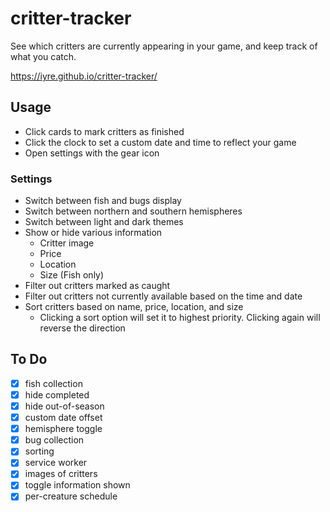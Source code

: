 # critter-tracker
See which critters are currently appearing in your game, and keep track of what you catch.

https://iyre.github.io/critter-tracker/

## Usage
* Click cards to mark critters as finished
* Click the clock to set a custom date and time to reflect your game
* Open settings with the gear icon

### Settings
* Switch between fish and bugs display
* Switch between northern and southern hemispheres
* Switch between light and dark themes
* Show or hide various information
  * Critter image
  * Price
  * Location
  * Size (Fish only)
* Filter out critters marked as caught
* Filter out critters not currently available based on the time and date
* Sort critters based on name, price, location, and size
  * Clicking a sort option will set it to highest priority. Clicking again will reverse the direction

## To Do
- [X] fish collection
- [X] hide completed
- [X] hide out-of-season
- [X] custom date offset
- [X] hemisphere toggle
- [X] bug collection
- [X] sorting
- [X] service worker
- [X] images of critters
- [X] toggle information shown
- [X] per-creature schedule
